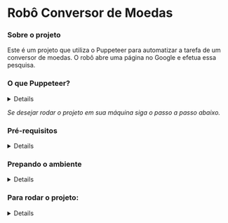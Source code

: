 # Robô Conversor de Moedas

### Sobre o projeto

Este é um projeto que utiliza o Puppeteer para automatizar a tarefa de um conversor de moedas. O robô abre uma página no Google e efetua essa pesquisa.

### O que Puppeteer?

<details>
Puppeteer é uma biblioteca Node.js que fornece uma API de alto nível para controlar o Chrome ou o Chromium através do protocolo DevTools. Ele é frequentemente utilizado para automatizar tarefas de navegação na web.  

[Documentação Oficial](https://pptr.dev/)
</details>

*Se desejar rodar o projeto em sua máquina siga o passo a passo abaixo.*

### Pré-requisitos

<details>

1. Node 18+ ([Faça o donwload e instale](https://nodejs.org/en/download))

</details>

### Prepando o ambiente

<details>

1. Instale o Puppeteer  
`npm i puppeteer`  
2. Instale o readlineSync  
`npm i readline-sync`

</details>

### Para rodar o projeto:

<details>

No terminal digite:  
`node + nome do arquivo.js`

Exemplo de entrada de dados:

1. Digite a moeda base: dolar
2. Digite a moeda desejada: real

Pronto, veja o resultado.



#### O terminal deve mostrar:

![terminal](image.png)

Se dejesar voce também pode conferir o screnshot que é tirado na execução do código.

![resultado.png](resultado.png)

</details>


